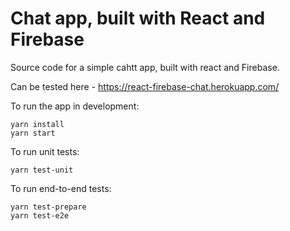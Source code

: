 # Chat app, built with React and Firebase

Source code for a simple cahtt app, built with react and Firebase.

Can be tested here - https://react-firebase-chat.herokuapp.com/



To run the app in development:

```
yarn install
yarn start
```

To run unit tests:

```
yarn test-unit
```

To run end-to-end tests:
```
yarn test-prepare
yarn test-e2e
```
